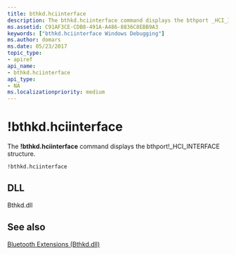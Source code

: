 ```yaml
---
title: bthkd.hciinterface
description: The bthkd.hciinterface command displays the bthport _HCI_INTERFACE structure.
ms.assetid: C91AF3CE-CDB8-491A-A486-8836C8EBB9A3
keywords: ["bthkd.hciinterface Windows Debugging"]
ms.author: domars
ms.date: 05/23/2017
topic_type:
- apiref
api_name:
- bthkd.hciinterface
api_type:
- NA
ms.localizationpriority: medium
---
```


# !bthkd.hciinterface


The **!bthkd.hciinterface** command displays the bthport!\_HCI\_INTERFACE structure.

```dbgsyntax
!bthkd.hciinterface
```

## <span id="DLL"></span><span id="dll"></span>DLL


Bthkd.dll

## <span id="see_also"></span>See also


[Bluetooth Extensions (Bthkd.dll)](bluetooh-extensions--bthkd-dll-.md)

 

 






